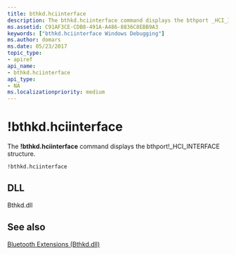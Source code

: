 ```yaml
---
title: bthkd.hciinterface
description: The bthkd.hciinterface command displays the bthport _HCI_INTERFACE structure.
ms.assetid: C91AF3CE-CDB8-491A-A486-8836C8EBB9A3
keywords: ["bthkd.hciinterface Windows Debugging"]
ms.author: domars
ms.date: 05/23/2017
topic_type:
- apiref
api_name:
- bthkd.hciinterface
api_type:
- NA
ms.localizationpriority: medium
---
```


# !bthkd.hciinterface


The **!bthkd.hciinterface** command displays the bthport!\_HCI\_INTERFACE structure.

```dbgsyntax
!bthkd.hciinterface
```

## <span id="DLL"></span><span id="dll"></span>DLL


Bthkd.dll

## <span id="see_also"></span>See also


[Bluetooth Extensions (Bthkd.dll)](bluetooh-extensions--bthkd-dll-.md)

 

 






